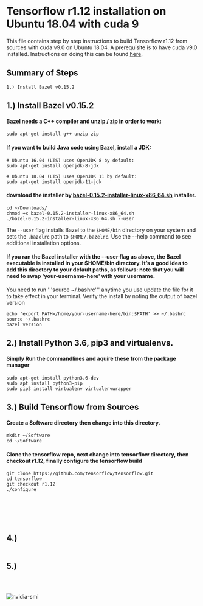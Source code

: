 # Tensorflow r1.12 installation on Ubuntu 18.04 with cuda 9
This file contains step by step instructions to build Tensorflow r1.12 from sources with cuda v9.0 on Ubuntu 18.04.  A prerequisite is to have cuda v9.0 installed.  Instructions on doing this can be found [here](https://github.com/akirademoss/cuda-9.0-installation-on-ubuntu-18.04). 

## Summary of Steps 
```
1.) Install Bazel v0.15.2

```

## 1.) Install Bazel v0.15.2

#### Bazel needs a C++ compiler and unzip / zip in order to work:
```
sudo apt-get install g++ unzip zip
```

#### If you want to build Java code using Bazel, install a JDK:
```
# Ubuntu 16.04 (LTS) uses OpenJDK 8 by default:
sudo apt-get install openjdk-8-jdk

# Ubuntu 18.04 (LTS) uses OpenJDK 11 by default:
sudo apt-get install openjdk-11-jdk
```

#### download the installer by [bazel-0.15.2-installer-linux-x86_64.sh](https://github.com/bazelbuild/bazel/releases/download/0.15.2/bazel-0.15.2-installer-linux-x86_64.sh) installer.
```
cd ~/Downloads/
chmod +x bazel-0.15.2-installer-linux-x86_64.sh
./bazel-0.15.2-installer-linux-x86_64.sh --user
```
The ```--user``` flag installs Bazel to the ```$HOME/bin``` directory on your system and sets the ```.bazelrc``` path to ```$HOME/.bazelrc```. Use the --help command to see additional installation options.

#### If you ran the Bazel installer with the --user flag as above, the Bazel executable is installed in your $HOME/bin directory. It’s a good idea to add this directory to your default paths, as follows: note that you will need to swap 'your-username-here' with your username.  
You need to run '''source ~/.bashrc''' anytime you use update the file for it to take effect in your terminal.  Verify the install by noting the output of bazel version
```
echo 'export PATH=/home/your-username-here/bin:$PATH' >> ~/.bashrc
source ~/.bashrc
bazel version
```

## 2.) Install Python 3.6, pip3 and virtualenvs.

#### Simply Run the commandlines and aquire these from the package manager
```
sudo apt-get install python3.6-dev
sudo apt install python3-pip
sudo pip3 install virtualenv virtualenvwrapper
```

## 3.) Build Tensorflow from Sources

#### Create a Software directory then change into this directory. 
```
mkdir ~/Software
cd ~/Software
```

#### Clone the tensorflow repo, next change into tensorflow directory, then checkout r1.12, finally configure the tensorflow build
```
git clone https://github.com/tensorflow/tensorflow.git
cd tensorflow
git checkout r1.12
./configure
```

#### 
```
```

#### 
```
```

#### 
```
```

#### 
```
```

## 4.) 

#### 
```
```

## 5.) 

#### 
```
```

#### 
```
```

#### 
![nvidia-smi](https://user-images.githubusercontent.com/8731829/50403622-ae5e0780-0765-11e9-96c3-cf649dbaeac3.png)

